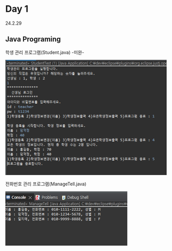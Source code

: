 # Day 1
24.2.29

## Java Programing

학생 관리 프로그램(Student.java) -미완-

![이미지](./img/student.PNG)

전화번호 관리 프로그램(ManageTell.java)

![이미지](./img/tell.PNG)
